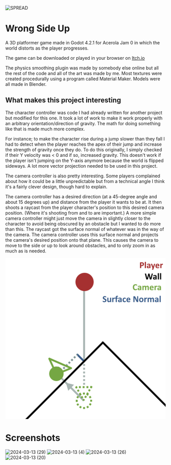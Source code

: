 
![SPREAD](https://github.com/Noobot9k/Aberation3DPlatformer/assets/32988106/62eafba8-1082-4b14-972d-f8552b9d220c)
# Wrong Side Up
 A 3D platformer game made in Godot 4.2.1 for Acerola Jam 0 in which the world distorts as the player progresses.

The game can be downloaded or played in your browser on [Itch.io](https://pc-hris.itch.io/wrong-side-up)

The physics smoothing plugin was made by somebody else online but all the rest of the code and all of the art was made by me.
Most textures were created procedurally using a program called Material Maker.
Models were all made in Blender.

## What makes this project interesting

The character controller was code I had already written for another project but modified for this one. It took a lot of work to make it work properly with an arbitrary orientation/direction of gravity. The math for doing something like that is made much more complex.

For instance; to make the character rise during a jump slower than they fall I had to detect when the player reaches the apex of their jump and increase the strength of gravity once they do. To do this originally, I simply checked if their Y velocity was < 0 and if so, increased gravity. This doesn't work if the player isn't jumping on the Y-axis anymore because the world is flipped sideways. A lot more vector projection needed to be used in this project.

The camera controller is also pretty interesting. Some players complained about how it could be a little unpredictable but from a technical angle I think it's a fairly clever design, though hard to explain.

The camera controller has a desired direction (at a 45-degree angle and about 15 degrees up) and distance from the player it wants to be at. It then shoots a raycast from the player character's position to this desired camera position. (Where it's shooting from and to are important.) A more simple camera controller might just move the camera in slightly closer to the character to avoid being obscured by an obstacle but I wanted to do more than this. The raycast got the surface normal of whatever was in the way of the camera. The camera controller uses this surface normal and projects the camera's desired position onto that plane. This causes the camera to move to the side or up to look around obstacles, and to only zoom in as much as is needed.

![example](Marketing/Readme/CameraExample.png)

# Screenshots
![2024-03-13 (29)](https://github.com/Noobot9k/Aberation3DPlatformer/assets/32988106/cf39b38a-9d2a-4867-a27c-ca85228cc879)
![2024-03-13 (4)](https://github.com/Noobot9k/Aberation3DPlatformer/assets/32988106/c90e0d51-fe1f-47f8-993a-5ee874eca343)
![2024-03-13 (26)](https://github.com/Noobot9k/Aberation3DPlatformer/assets/32988106/4c36c7ab-90d0-43ce-bf48-9692c3ed5b42)
![2024-03-13 (20)](https://github.com/Noobot9k/Aberation3DPlatformer/assets/32988106/bec2298e-0fed-41bb-b8ac-5156a617f497)
